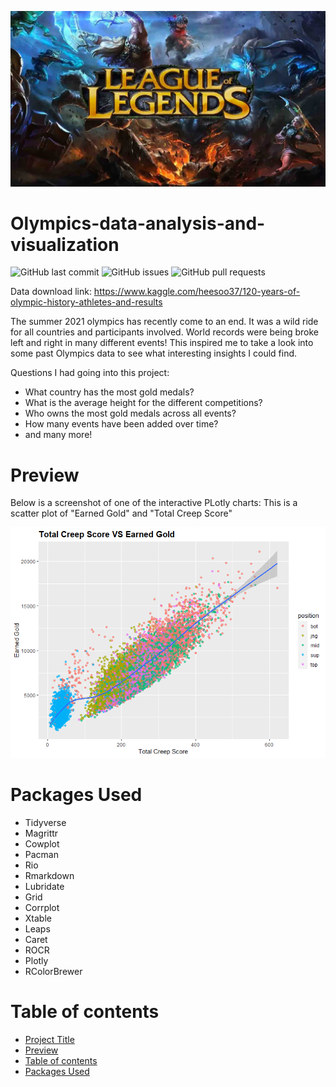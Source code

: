![Banner](https://github.com/zachmort/League-of-Legends-Data-Analysis/blob/main/league-of-legends.jpg)

# Olympics-data-analysis-and-visualization
<!-- Add banner here -->

![GitHub last commit](https://img.shields.io/github/last-commit/zachmort/Olympics-data-analysis-and-visualization)
![GitHub issues](https://img.shields.io/github/issues-raw/zachmort/Olympics-data-analysis-and-visualization)
![GitHub pull requests](https://img.shields.io/github/issues-pr/zachmort/Olympics-data-analysis-and-visualization)

<!-- Describe your project in brief -->
Data download link: https://www.kaggle.com/heesoo37/120-years-of-olympic-history-athletes-and-results

The summer 2021 olympics has recently come to an end. It was a wild ride for all countries and participants involved. World records were being broke left and right in many different events! This inspired me to take a look into some past Olympics data to see what interesting insights I could find.

Questions I had going into this project:
- What country has the most gold medals?
- What is the average height for the different competitions?
- Who owns the most gold medals across all events?
- How many events have been added over time?
- and many more!

# Preview
<!-- Add a demo for your project -->
Below is a screenshot of one of the interactive PLotly charts:
  This is a scatter plot of "Earned Gold" and "Total Creep Score"

![Picture](https://github.com/zachmort/League-of-Legends-Data-Analysis/blob/main/creepscroe_vs_earnedgold_scatterplot.png)

# Packages Used
  - Tidyverse
  - Magrittr
  - Cowplot
  - Pacman
  - Rio
  - Rmarkdown
  - Lubridate 
  - Grid
  - Corrplot 
  - Xtable
  - Leaps 
  - Caret
  - ROCR 
  - Plotly
  - RColorBrewer
  
# Table of contents
- [Project Title](#League-of-Legends-Data-Analysis)
- [Preview](#preview)
- [Table of contents](#table-of-contents)
- [Packages Used](#Packages-Used)
